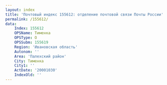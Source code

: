 ```yaml
---
layout: index
title: 'Почтовый индекс 155612: отделение почтовой связи Почты России'
permalink: /155612/
data:
    Index: 155612
    OPSName: Тименка
    OPSType: О
    OPSSubm: 155619
    Region: 'Ивановская область'
    Autonom: ''
    Area: 'Палехский район'
    City: Тименка
    City1: ''
    ActDate: '20001030'
    IndexOld: ''
---
```

